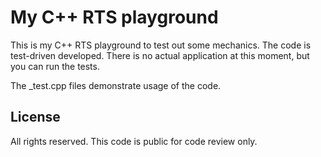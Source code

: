 # My C++ RTS playground

This is my C++ RTS playground to test out some mechanics. The code is test-driven developed. There
is no actual application at this moment, but you can run the tests.

The _test.cpp files demonstrate usage of the code.

## License

All rights reserved. This code is public for code review only.
